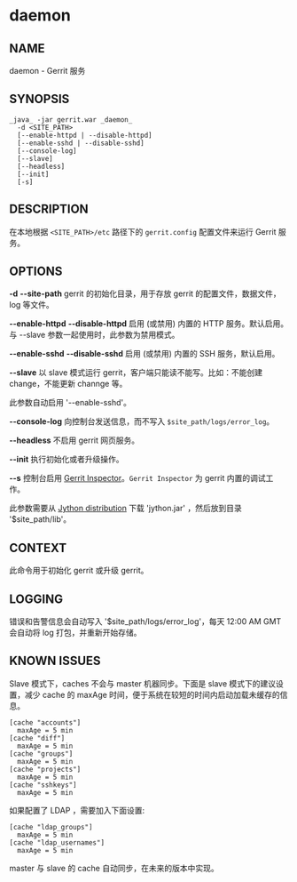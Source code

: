 # daemon

## NAME
daemon - Gerrit 服务

## SYNOPSIS
```
_java_ -jar gerrit.war _daemon_
  -d <SITE_PATH>
  [--enable-httpd | --disable-httpd]
  [--enable-sshd | --disable-sshd]
  [--console-log]
  [--slave]
  [--headless]
  [--init]
  [-s]
```

## DESCRIPTION
在本地根据 `<SITE_PATH>/etc` 路径下的 `gerrit.config` 配置文件来运行 Gerrit 服务。

## OPTIONS

**-d**
**--site-path**
	gerrit 的初始化目录，用于存放 gerrit 的配置文件，数据文件，log 等文件。

**--enable-httpd**
**--disable-httpd**
	启用 (或禁用) 内置的 HTTP 服务。默认启用。与 --slave 参数一起使用时，此参数为禁用模式。

**--enable-sshd**
**--disable-sshd**
	启用 (或禁用) 内置的 SSH 服务，默认启用。

**--slave**
	以 slave 模式运行 gerrit，客户端只能读不能写。比如：不能创建 change，不能更新 channge 等。

 此参数自动启用 '--enable-sshd'。

**--console-log**
	向控制台发送信息，而不写入 `$site_path/logs/error_log`。

**--headless**
	不启用 gerrit 网页服务。

**--init**
	执行初始化或者升级操作。

**--s**
	控制台启用 [Gerrit Inspector](dev-inspector.md)。`Gerrit Inspector` 为 gerrit 内置的调试工作。

 此参数需要从 [Jython distribution](http://www.jython.org) 下载 'jython.jar' ，然后放到目录 '$site_path/lib'。

## CONTEXT
此命令用于初始化 gerrit 或升级 gerrit。

## LOGGING
错误和告警信息会自动写入 '$site_path/logs/error_log'，每天 12:00 AM GMT 会自动将 log 打包，并重新开始存储。

## KNOWN ISSUES
Slave 模式下，caches 不会与 master 机器同步。下面是 slave 模式下的建议设置，减少 cache 的 maxAge 时间，便于系统在较短的时间内启动加载未缓存的信息。

```
[cache "accounts"]
  maxAge = 5 min
[cache "diff"]
  maxAge = 5 min
[cache "groups"]
  maxAge = 5 min
[cache "projects"]
  maxAge = 5 min
[cache "sshkeys"]
  maxAge = 5 min
```

如果配置了 LDAP ，需要加入下面设置:
```
[cache "ldap_groups"]
  maxAge = 5 min
[cache "ldap_usernames"]
  maxAge = 5 min
```

master 与 slave 的 cache 自动同步，在未来的版本中实现。

